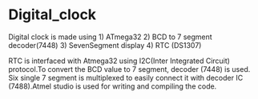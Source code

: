 # Digital_clock
Digital clock is made using 
    1) ATmega32
    2) BCD to 7 segment decoder(7448)
    3) SevenSegment display
    4) RTC (DS1307)
    
RTC is interfaced with Atmega32 using I2C(Inter Integrated Circuit) protocol.To convert the BCD value to 7 segment, decoder (7448) is used. Six single 7 segment is multiplexed to easily connect it with decoder IC (7488).Atmel studio is used for writing and compiling the code.          

